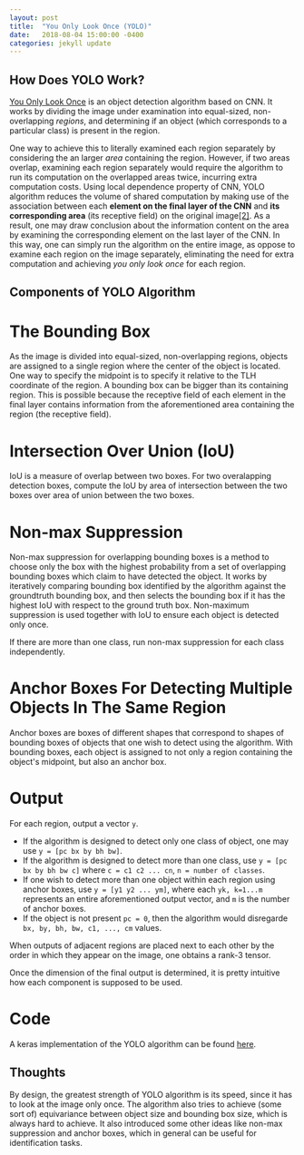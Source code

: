 ```yaml
---
layout: post
title:  "You Only Look Once (YOLO)"
date:   2018-08-04 15:00:00 -0400
categories: jekyll update
---
```

## How Does YOLO Work?
[You Only Look Once][1] is an object detection algorithm based on CNN. It works by dividing the image under examination into equal-sized, non-overlapping _regions_, and determining if an object (which corresponds to a particular class) is present in the region.

One way to achieve this to literally examined each region separately by considering the an larger _area_ containing the region. However, if two areas overlap, examining each region separately would require the algorithm to run its computation on the overlapped areas twice, incurring extra computation costs. Using local dependence property of CNN, YOLO algorithm reduces the volume of shared computation by making use of the association between each **element on the final layer of the CNN** and **its corresponding area** (its receptive field) on the original image[\[2\]][2]. As a result, one may draw conclusion about the information content on the area by examining the corresponding element on the last layer of the CNN. In this way, one can simply run the algorithm on the entire image, as oppose to examine each region on the image separately, eliminating the need for extra computation and achieving _you only look once_ for each region.

## Components of YOLO Algorithm

# The Bounding Box
As the image is divided into equal-sized, non-overlapping regions, objects are assigned to a single region where the center of the object is located. One way to specify the midpoint is to specify it relative to the TLH coordinate of the region. A bounding box can be bigger than its containing region. This is possible because the receptive field of each element in the final layer contains information from the aforementioned area containing the region (the receptive field).

# Intersection Over Union (IoU)
IoU is a measure of overlap between two boxes. For two overalapping detection boxes, compute the IoU by area of intersection between the two boxes over area of union between the two boxes.

# Non-max Suppression
Non-max suppression for overlapping bounding boxes is a method to choose only the box with the highest probability from a set of overlapping bounding boxes which claim to have detected the object. It works by iteratively comparing bounding box identified by the algorithm against the groundtruth bounding box, and then selects the bounding box if it has the highest IoU with respect to the ground truth box. Non-maximum suppression is used together with IoU to ensure each object is detected only once.

If there are more than one class, run non-max suppression for each class independently.

# Anchor Boxes For Detecting Multiple Objects In The Same Region
Anchor boxes are boxes of different shapes that correspond to shapes of bounding boxes of objects that one wish to detect using the algorithm. With bounding boxes, each object is assigned to not only a region containing the object's midpoint, but also an anchor box.

# Output
For each region, output a vector `y`.

- If the algorithm is designed to detect only one class of object, one may use `y = [pc bx by bh bw]`.
- If the algorithm is designed to detect more than one class, use `y = [pc bx by bh bw c]` where `c = c1 c2 ... cn`, `n = number of classes`.
- If one wish to detect more than one object within each region using anchor boxes, use `y = [y1 y2 ... ym]`, where each `yk, k=1...m` represents an entire aforementioned output vector, and `m` is the number of anchor boxes.
- If the object is not present `pc = 0`, then the algorithm would disregarde `bx, by, bh, bw, c1, ..., cm` values.

When outputs of adjacent regions are placed next to each other by the order in which they appear on the image, one obtains a rank-3 tensor.

Once the dimension of the final output is determined, it is pretty intuitive how each component is supposed to be used.

# Code
A keras implementation of the YOLO algorithm can be found [here][3].

## Thoughts
By design, the greatest strength of YOLO algorithm is its speed, since it has to look at the image only once. The algorithm also tries to achieve (some sort of) equivariance between object size and bounding box size, which is always hard to achieve. It also introduced some other ideas like non-max suppression and anchor boxes, which in general can be useful for identification tasks.

[1]:https://arxiv.org/pdf/1312.6229.pdf
[2]:https://arxiv.org/pdf/1506.02640.pdf
[3]:https://github.com/zengrz
